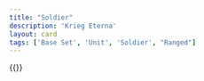 ```yaml
---
title: "Soldier"
description: 'Krieg Eterna'
layout: card
tags: ['Base Set', 'Unit', 'Soldier', "Ranged"]
---
```

{{<card-detail-page title="Soldier" artwork="Zouave by Paul Louis Narcisse Grolleron (1870)" />}}